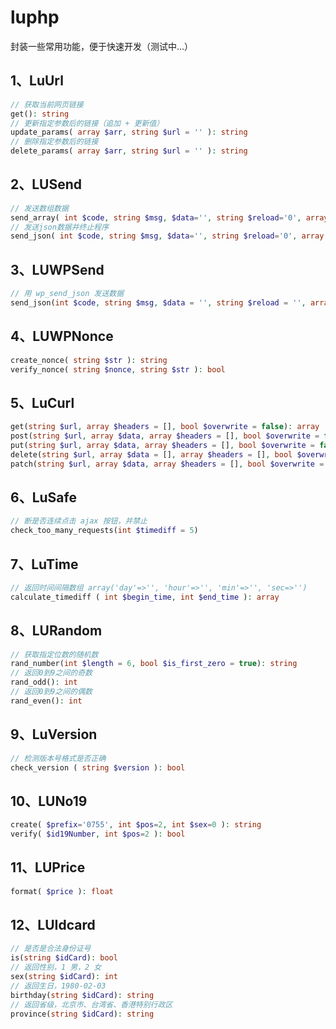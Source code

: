 # luphp

封装一些常用功能，便于快速开发（测试中...）

## 1、LuUrl
 
````php
// 获取当前网页链接
get(): string
// 更新指定参数后的链接（追加 + 更新值）
update_params( array $arr, string $url = '' ): string
// 删除指定参数后的链接
delete_params( array $arr, string $url = '' ): string
````

## 2、LUSend

````php
// 发送数组数据
send_array( int $code, string $msg, $data='', string $reload='0', array $newArr=array() ): array
// 发送json数据并终止程序
send_json( int $code, string $msg, $data='', string $reload='0', array $newArr=array() )
````

## 3、LUWPSend
````php
// 用 wp_send_json 发送数据
send_json(int $code, string $msg, $data = '', string $reload = '', array $newArr = [], int $flags = 0)
````

## 4、LUWPNonce

````php
create_nonce( string $str ): string
verify_nonce( string $nonce, string $str ): bool
````

## 5、LuCurl

````php
get(string $url, array $headers = [], bool $overwrite = false): array
post(string $url, array $data, array $headers = [], bool $overwrite = false): array
put(string $url, array $data, array $headers = [], bool $overwrite = false): array
delete(string $url, array $data = [], array $headers = [], bool $overwrite = false): array
patch(string $url, array $data, array $headers = [], bool $overwrite = false): array
````

## 6、LuSafe

````php
// 断是否连续点击 ajax 按钮，并禁止
check_too_many_requests(int $timediff = 5)
````

## 7、LuTime

````php
// 返回时间间隔数组 array('day'=>'', 'hour'=>'', 'min'=>'', 'sec=>'')
calculate_timediff ( int $begin_time, int $end_time ): array
````

## 8、LURandom

````php
// 获取指定位数的随机数
rand_number(int $length = 6, bool $is_first_zero = true): string
// 返回0到9之间的奇数
rand_odd(): int
// 返回0到9之间的偶数
rand_even(): int
````

## 9、LuVersion

````php
// 检测版本号格式是否正确
check_version ( string $version ): bool
````

## 10、LUNo19

````php
create( $prefix='0755', int $pos=2, int $sex=0 ): string
verify( $id19Number, int $pos=2 ): bool
````

## 11、LUPrice

````php
format( $price ): float
````

## 12、LUIdcard
````php
// 是否是合法身份证号
is(string $idCard): bool
// 返回性别，1 男，2 女
sex(string $idCard): int
// 返回生日，1980-02-03
birthday(string $idCard): string
// 返回省级，北京市、台湾省、香港特别行政区
province(string $idCard): string
````
